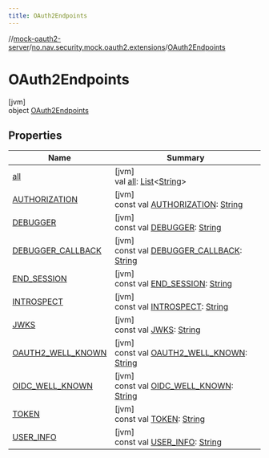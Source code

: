 ```yaml
---
title: OAuth2Endpoints
---
```

//[mock-oauth2-server](../../../index.html)/[no.nav.security.mock.oauth2.extensions](../index.html)/[OAuth2Endpoints](index.html)



# OAuth2Endpoints



[jvm]\
object [OAuth2Endpoints](index.html)



## Properties


| Name | Summary |
|---|---|
| [all](all.html) | [jvm]<br>val [all](all.html): [List](https://kotlinlang.org/api/latest/jvm/stdlib/kotlin.collections/-list/index.html)&lt;[String](https://kotlinlang.org/api/latest/jvm/stdlib/kotlin/-string/index.html)&gt; |
| [AUTHORIZATION](-a-u-t-h-o-r-i-z-a-t-i-o-n.html) | [jvm]<br>const val [AUTHORIZATION](-a-u-t-h-o-r-i-z-a-t-i-o-n.html): [String](https://kotlinlang.org/api/latest/jvm/stdlib/kotlin/-string/index.html) |
| [DEBUGGER](-d-e-b-u-g-g-e-r.html) | [jvm]<br>const val [DEBUGGER](-d-e-b-u-g-g-e-r.html): [String](https://kotlinlang.org/api/latest/jvm/stdlib/kotlin/-string/index.html) |
| [DEBUGGER_CALLBACK](-d-e-b-u-g-g-e-r_-c-a-l-l-b-a-c-k.html) | [jvm]<br>const val [DEBUGGER_CALLBACK](-d-e-b-u-g-g-e-r_-c-a-l-l-b-a-c-k.html): [String](https://kotlinlang.org/api/latest/jvm/stdlib/kotlin/-string/index.html) |
| [END_SESSION](-e-n-d_-s-e-s-s-i-o-n.html) | [jvm]<br>const val [END_SESSION](-e-n-d_-s-e-s-s-i-o-n.html): [String](https://kotlinlang.org/api/latest/jvm/stdlib/kotlin/-string/index.html) |
| [INTROSPECT](-i-n-t-r-o-s-p-e-c-t.html) | [jvm]<br>const val [INTROSPECT](-i-n-t-r-o-s-p-e-c-t.html): [String](https://kotlinlang.org/api/latest/jvm/stdlib/kotlin/-string/index.html) |
| [JWKS](-j-w-k-s.html) | [jvm]<br>const val [JWKS](-j-w-k-s.html): [String](https://kotlinlang.org/api/latest/jvm/stdlib/kotlin/-string/index.html) |
| [OAUTH2_WELL_KNOWN](-o-a-u-t-h2_-w-e-l-l_-k-n-o-w-n.html) | [jvm]<br>const val [OAUTH2_WELL_KNOWN](-o-a-u-t-h2_-w-e-l-l_-k-n-o-w-n.html): [String](https://kotlinlang.org/api/latest/jvm/stdlib/kotlin/-string/index.html) |
| [OIDC_WELL_KNOWN](-o-i-d-c_-w-e-l-l_-k-n-o-w-n.html) | [jvm]<br>const val [OIDC_WELL_KNOWN](-o-i-d-c_-w-e-l-l_-k-n-o-w-n.html): [String](https://kotlinlang.org/api/latest/jvm/stdlib/kotlin/-string/index.html) |
| [TOKEN](-t-o-k-e-n.html) | [jvm]<br>const val [TOKEN](-t-o-k-e-n.html): [String](https://kotlinlang.org/api/latest/jvm/stdlib/kotlin/-string/index.html) |
| [USER_INFO](-u-s-e-r_-i-n-f-o.html) | [jvm]<br>const val [USER_INFO](-u-s-e-r_-i-n-f-o.html): [String](https://kotlinlang.org/api/latest/jvm/stdlib/kotlin/-string/index.html) |

